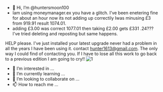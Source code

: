 - 👋 Hi, I’m @huntersmoon100 
- Iam using moneymanager.ex you have a glitch.  I've been enetering fine for about an hour now its not adding up correctily  Iwas minusing £3 from 919.91 result 1074.01.
- adding £3.00 was correct 1077.01 then taking £2.00 gets £331 .24???  I've tried deleting and reposting but same happens.

HELP please.  I've just installed your latest upgrade never had a problem in all the years I have been using it.
contact hunter1613@gmail.com.  The only way I could find of contacting you.  If I have to lose all this work to go back to a previous edition I am going to cry!!
![1](https://user-images.githubusercontent.com/105508232/168319575-4fc4bd55-3fb0-46f2-893a-c0e3c43f73b7.jpg)

- 👀 I’m interested in ...
- 🌱 I’m currently learning ...
- 💞️ I’m looking to collaborate on ...
- 📫 How to reach me ...

<!---
huntersmoon100/huntersmoon100 is a ✨ special ✨ repository because its `README.md` (this file) appears on your GitHub profile.
You can click the Preview link to take a look at your changes.
--->

